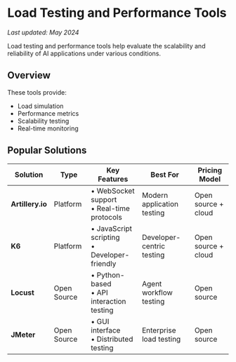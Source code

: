 # Load Testing and Performance Tools

*Last updated: May 2024*

Load testing and performance tools help evaluate the scalability and reliability of AI applications under various conditions.

## Overview

These tools provide:
- Load simulation
- Performance metrics
- Scalability testing
- Real-time monitoring

## Popular Solutions

| Solution | Type | Key Features | Best For | Pricing Model |
|----------|------|--------------|-----------|---------------|
| **Artillery.io** | Platform | • WebSocket support<br>• Real-time protocols | Modern application testing | Open source + cloud |
| **K6** | Platform | • JavaScript scripting<br>• Developer-friendly | Developer-centric testing | Open source + cloud |
| **Locust** | Open Source | • Python-based<br>• API interaction testing | Agent workflow testing | Open source |
| **JMeter** | Open Source | • GUI interface<br>• Distributed testing | Enterprise load testing | Open source | 